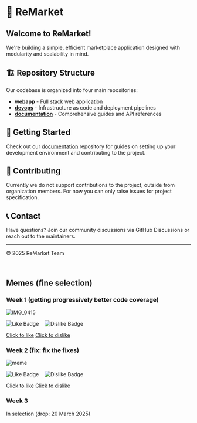 # 🛒 ReMarket

## Welcome to ReMarket!

We're building a simple, efficient marketplace application designed with modularity and scalability in mind.

## 🏗️ Repository Structure

Our codebase is organized into four main repositories:

- **[webapp](https://github.com/ReMarket-SE2/webapp)** - Full stack web application
- **[devops](https://github.com/ReMarket-SE2/devops)** - Infrastructure as code and deployment pipelines
- **[documentation](https://github.com/ReMarket-SE2/documentation)** - Comprehensive guides and API references

## 🚀 Getting Started

Check out our [documentation](https://github.com/ReMarket-SE2/documentation) repository for guides on setting up your development environment and contributing to the project.

## 🤝 Contributing

Currently we do not support contributions to the project, outside from organization members. For now you can only raise issues for project specification.

## 📞 Contact

Have questions? Join our community discussions via GitHub Discussions or reach out to the maintainers.

---

© 2025 ReMarket Team

<br/>

## Memes (fine selection)

### Week 1 (getting progressively better code coverage)

![IMG_0415](https://github.com/user-attachments/assets/a3f926b5-d17f-4c2c-a0a9-d7886f0d265d)

![Like Badge](https://img.shields.io/endpoint?url=https%3A%2F%2Fgetcounter-7se6asc4iq-ew.a.run.app%3Fname%3Dlike-1&style=for-the-badge&cacheSeconds=10&link=https%3A%2F%2Fincrementcounter-7se6asc4iq-ew.a.run.app%2F%3Fname%3Dlike-1) &nbsp;&nbsp; ![Dislike Badge](https://img.shields.io/endpoint?url=https%3A%2F%2Fgetcounter-7se6asc4iq-ew.a.run.app%3Fname%3Ddislike-1&style=for-the-badge&cacheSeconds=10&link=https%3A%2F%2Fincrementcounter-7se6asc4iq-ew.a.run.app%2F%3Fname%3Ddislike-1)

[Click to like](https://incrementcounter-7se6asc4iq-ew.a.run.app/?name=like-1) 
[Click to dislike](https://incrementcounter-7se6asc4iq-ew.a.run.app/?name=dislike-1)

### Week 2 (fix: fix the fixes)

![meme](https://github.com/user-attachments/assets/34c20987-38c6-4583-9699-7d379718dd8a) 

![Like Badge](https://img.shields.io/endpoint?url=https%3A%2F%2Fgetcounter-7se6asc4iq-ew.a.run.app%2F%3Fname%3Dlike-2&style=for-the-badge&cacheSeconds=10&link=https%3A%2F%2Fincrementcounter-7se6asc4iq-ew.a.run.app%2F%3Fname%3Dlike-2) &nbsp;&nbsp; ![Dislike Badge](https://img.shields.io/endpoint?url=https%3A%2F%2Fgetcounter-7se6asc4iq-ew.a.run.app%2F%3Fname%3Ddislike-2&style=for-the-badge&cacheSeconds=10&link=https%3A%2F%2Fincrementcounter-7se6asc4iq-ew.a.run.app%2F%3Fname%3Ddislike-2)


[Click to like](https://incrementcounter-7se6asc4iq-ew.a.run.app/?name=like-2) 
[Click to dislike](https://incrementcounter-7se6asc4iq-ew.a.run.app/?name=dislike-2)

### Week 3
In selection (drop: 20 March 2025)

